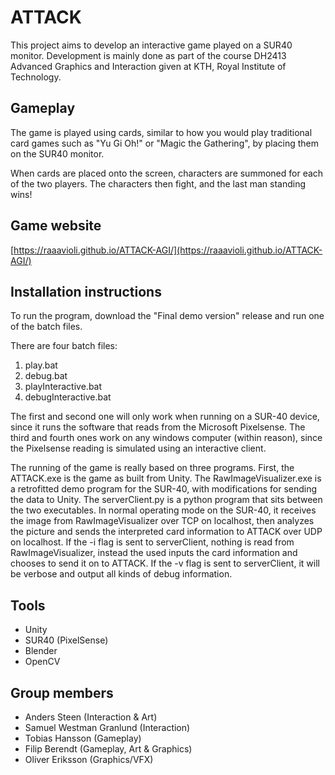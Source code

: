 # ATTACK
This project aims to develop an interactive game played on a SUR40 monitor.
Development is mainly done as part of the course DH2413 Advanced Graphics and Interaction 
given at KTH, Royal Institute of Technology.

## Gameplay
The game is played using cards, similar to how you would play traditional card 
games such as "Yu Gi Oh!" or "Magic the Gathering", by placing them on the SUR40 monitor.

When cards are placed onto the screen, characters are summoned for each of the two players.
The characters then fight, and the last man standing wins!

## Game website

[https://raaavioli.github.io/ATTACK-AGI/](https://raaavioli.github.io/ATTACK-AGI/)

## Installation instructions

To run the program, download the "Final demo version" release and run one of the batch files.

There are four batch files:
1. play.bat
2. debug.bat
3. playInteractive.bat
4. debugInteractive.bat

The first and second one will only work when running on a SUR-40 device, since it runs the software that reads from the Microsoft Pixelsense. The third and fourth ones work on any windows computer (within reason), since the Pixelsense reading is simulated using an interactive client.

The running of the game is really based on three programs. First, the ATTACK.exe is the game as built from Unity. The RawImageVisualizer.exe is a retrofitted demo program for the SUR-40, with modifications for sending the data to Unity. The serverClient.py is a python program that sits between the two executables. In normal operating mode on the SUR-40, it receives the image from RawImageVisualizer over TCP on localhost, then analyzes the picture and sends the interpreted card information to ATTACK over UDP on localhost. If the -i flag is sent to serverClient, nothing is read from RawImageVisualizer, instead the used inputs the card information and chooses to send it on to ATTACK. If the -v flag is sent to serverClient, it will be verbose and output all kinds of debug information.

## Tools
- Unity
- SUR40 (PixelSense)
- Blender
- OpenCV

## Group members
- Anders Steen (Interaction & Art)
- Samuel Westman Granlund (Interaction)
- Tobias Hansson (Gameplay)
- Filip Berendt (Gameplay, Art & Graphics)
- Oliver Eriksson (Graphics/VFX)